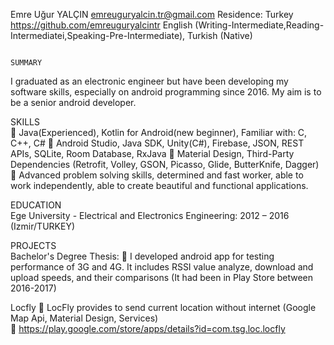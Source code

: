 Emre Uğur YALÇIN emreuguryalcin.tr@gmail.com                                                                                               Residence: Turkey 
https://github.com/emreuguryalcintr 
English (Writing-Intermediate,Reading-Intermediatei,Speaking-Pre-Intermediate), Turkish (Native) 
                                                                                                                                            
                                                                                                                                            SUMMARY                                                                                                                              
   I graduated as an electronic engineer but have been developing my software skills, especially on android programming since 2016. My aim is to be a senior android developer. 


SKILLS                                                                                                                              
 Java(Experienced), Kotlin for Android(new beginner), Familiar with: C, C++, C#  Android Studio, Java SDK, Unity(C#), Firebase, JSON, REST APIs, SQLite, Room Database, RxJava 
 Material Design, Third-Party Dependencies (Retrofit, Volley, GSON, Picasso, Glide, ButterKnife, Dagger) 
 Advanced problem solving skills, determined and fast worker, able to work independently, able to create beautiful and functional applications.                                                                                                                             


EDUCATION                                                                                                                               
Ege University - Electrical and Electronics Engineering: 2012 – 2016 (Izmir/TURKEY) 


PROJECTS                                                                                                                                                                           
Bachelor's Degree Thesis:
 I developed android app for testing performance of 3G and 4G. It includes RSSI value analyze, download and upload speeds, and their comparisons (It had been in Play Store between 2016-2017) 


Locfly 
 LocFly provides to send current location without internet (Google Map Api, Material Design, Services)  
 https://play.google.com/store/apps/details?id=com.tsg.loc.locfly 
 
